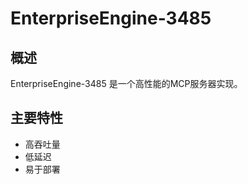 # EnterpriseEngine-3485

## 概述

EnterpriseEngine-3485 是一个高性能的MCP服务器实现。

## 主要特性

- 高吞吐量
- 低延迟
- 易于部署
